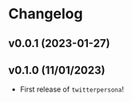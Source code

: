 # Changelog

<!--next-version-placeholder-->

## v0.0.1 (2023-01-27)


## v0.1.0 (11/01/2023)

- First release of `twitterpersona`!